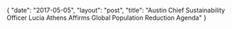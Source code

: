 {
   "date": "2017-05-05",
   "layout": "post",
   "title": "Austin Chief Sustainability Officer Lucia Athens Affirms Global Population Reduction Agenda"
}

